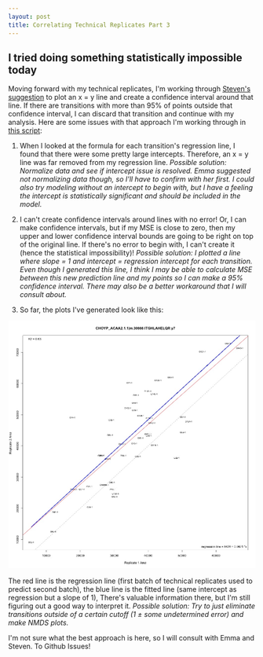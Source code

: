 ```yaml
---
layout: post
title: Correlating Technical Replicates Part 3
---
```


## I tried doing something statistically impossible today

Moving forward with my technical replicates, I'm working through [Steven's suggestion](https://github.com/RobertsLab/project-oyster-oa/issues/18) to plot an x = y line and create a confidence interval around that line. If there are transitions with more than 95% of points outside that confidence interval, I can discard that transition and continue with my analysis. Here are some issues with that approach I'm working through in [this script](https://github.com/RobertsLab/project-oyster-oa/blob/master/analyses/DNR_SRM_20170902/2017-10-10-Troubleshooting/2017-10-24-Confidence-Interval-Transitions/2017-10-24-NMDS-for-Technical-Replication-with-Confidence-Intervals.R):

1. When I looked at the formula for each transition's regression line, I found that there were some pretty large intercepts. Therefore, an x = y line was far removed from my regression line.
*Possible solution: Normalize data and see if intercept issue is resolved. Emma suggested not normalizing data though, so I'll have to confirm with her first. I could also try modeling without an intercept to begin with, but I have a feeling the intercept is statistically significant and should be included in the model.*

2. I can't create confidence intervals around lines with no error! Or, I can make confidence intervals, but if my MSE is close to zero, then my upper and lower confidence interval bounds are going to be right on top of the original line. If there's no error to begin with, I can't create it (hence the statistical impossibility)!
*Possible solution: I plotted a line where slope = 1 and intercept = regression intercept for each transition. Even though I generated this line, I think I may be able to calculate MSE between this new prediction line and my points so I can make a 95% confidence interval. There may also be a better workaround that I will consult about.*

3. So far, the plots I've generated look like this:

![regression](https://raw.githubusercontent.com/RobertsLab/project-oyster-oa/master/analyses/DNR_SRM_20170902/2017-10-10-Troubleshooting/2017-10-24-Confidence-Interval-Transitions/CHOYP_ACAA2.1.1%7Cm.30666%20ITGHLAHELQR%20y7%20confint.jpeg)

The red line is the regression line (first batch of technical replicates used to predict second batch), the blue line is the fitted line (same intercept as regression but a slope of 1), There's valuable information there, but I'm still figuring out a good way to interpret it.
*Possible solution: Try to just eliminate transitions outside of a certain cutoff (1 ± some undetermined error) and make NMDS plots.*

I'm not sure what the best approach is here, so I will consult with Emma and Steven. To Github Issues!
